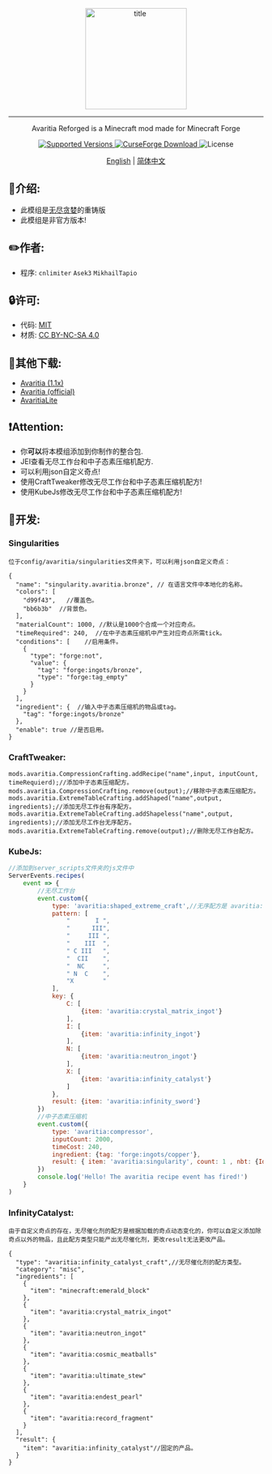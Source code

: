 <p align="center">
    <img width="200" src="web/avaritia.png" alt="title">  
</p>
<hr>
<p align="center">Avaritia Reforged is a Minecraft mod made for Minecraft Forge</p>
<p align="center">
    <a href="https://www.curseforge.com/minecraft/mc-mods/re-avaritia">
        <img src="https://img.shields.io/badge/Available%20for-MC%201.20.1-c70039" alt="Supported Versions">
    </a>
    <a href="https://www.curseforge.com/minecraft/mc-mods/re-avaritia">
        <img src="https://cf.way2muchnoise.eu/623969.svg" alt="CurseForge Download">
    </a>
    <img src="https://img.shields.io/badge/license-MIT%2FCC%20BY--NC--SA%204.0-green" alt="License">
</p>

<p align="center">
    <a href="README.md">English</a> | 
    <a href="README_CN.md">简体中文</a>
</p>





## **📕介绍:**
* 此模组是[无尽贪婪](https://www.mcmod.cn/class/505.html)的重铸版
* 此模组是非官方版本!

## **✏️作者:**

- 程序: `cnlimiter` `Asek3` `MikhailTapio`

## **🔒许可:**

- 代码: [MIT](https://www.mit.edu/~amini/LICENSE.md)
- 材质: [CC BY-NC-SA 4.0](https://creativecommons.org/licenses/by-nc-sa/4.0/)

## **📌其他下载:**
* [Avaritia (1.1x)](https://www.curseforge.com/minecraft/mc-mods/avaritia-1-10)
* [Avaritia (official)](https://www.curseforge.com/minecraft/mc-mods/avaritia)
* [AvaritiaLite](https://www.curseforge.com/minecraft/mc-mods/avaritia-lite)

## **❗Attention:**
* 你**可以**将本模组添加到你制作的整合包.
* JEI查看无尽工作台和中子态素压缩机配方.
* 可以利用json自定义奇点!
* 使用CraftTweaker修改无尽工作台和中子态素压缩机配方!
* 使用KubeJs修改无尽工作台和中子态素压缩机配方!


## **🔎开发:**

### **Singularities**
    位于config/avaritia/singularities文件夹下，可以利用json自定义奇点：
```json5
{
  "name": "singularity.avaritia.bronze", // 在语言文件中本地化的名称。
  "colors": [
    "d99f43",   //覆盖色。
    "bb6b3b"  //背景色。
  ],
  "materialCount": 1000, //默认是1000个合成一个对应奇点。
  "timeRequired": 240,  //在中子态素压缩机中产生对应奇点所需tick。
  "conditions": [    //启用条件。
    {
      "type": "forge:not",
      "value": {
        "tag": "forge:ingots/bronze",
        "type": "forge:tag_empty"
      }
    }
  ],
  "ingredient": {  //输入中子态素压缩机的物品或tag。
    "tag": "forge:ingots/bronze"
  },
  "enable": true //是否启用。
}
```

### **CraftTweaker:**
```
mods.avaritia.CompressionCrafting.addRecipe("name",input, inputCount, timeRequierd);//添加中子态素压缩配方。
mods.avaritia.CompressionCrafting.remove(output);//移除中子态素压缩配方。
mods.avaritia.ExtremeTableCrafting.addShaped("name",output, ingredients);//添加无尽工作台有序配方。
mods.avaritia.ExtremeTableCrafting.addShapeless("name",output, ingredients);//添加无尽工作台无序配方。
mods.avaritia.ExtremeTableCrafting.remove(output);//删除无尽工作台配方。
```

### **KubeJs:**
```javascript
//添加到server_scripts文件夹的js文件中
ServerEvents.recipes(
    event => {
        //无尽工作台
        event.custom({
            type: 'avaritia:shaped_extreme_craft',//无序配方是 avaritia:shapeless_extreme_craft。
            pattern: [
                "       I ",
                "      III",
                "     III ",
                "    III  ",
                " C III   ",
                "  CII    ",
                "  NC     ",
                " N  C    ",
                "X        "
            ],
            key: {
                C: [
                    {item: 'avaritia:crystal_matrix_ingot'}
                ],
                I: [
                    {item: 'avaritia:infinity_ingot'}
                ],
                N: [
                    {item: 'avaritia:neutron_ingot'}
                ],
                X: [
                    {item: 'avaritia:infinity_catalyst'}
                ]
            },
            result: {item: 'avaritia:infinity_sword'}
        })
        //中子态素压缩机
        event.custom({
            type: 'avaritia:compressor',
            inputCount: 2000,
            timeCost: 240,
            ingredient: {tag: 'forge:ingots/copper'},
            result: { item: 'avaritia:singularity', count: 1 , nbt: {Id: 'avaritia:copper'}}
        })
        console.log('Hello! The avaritia recipe event has fired!')
    }
)
```
### **InfinityCatalyst:**
    由于自定义奇点的存在，无尽催化剂的配方是根据加载的奇点动态变化的，你可以自定义添加除奇点以外的物品，且此配方类型只能产出无尽催化剂，更改result无法更改产品。
```json5
{
  "type": "avaritia:infinity_catalyst_craft",//无尽催化剂的配方类型。
  "category": "misc",
  "ingredients": [
    {
      "item": "minecraft:emerald_block"
    },
    {
      "item": "avaritia:crystal_matrix_ingot"
    },
    {
      "item": "avaritia:neutron_ingot"
    },
    {
      "item": "avaritia:cosmic_meatballs"
    },
    {
      "item": "avaritia:ultimate_stew"
    },
    {
      "item": "avaritia:endest_pearl"
    },
    {
      "item": "avaritia:record_fragment"
    }
  ],
  "result": {
    "item": "avaritia:infinity_catalyst"//固定的产品。
  }
}
```



